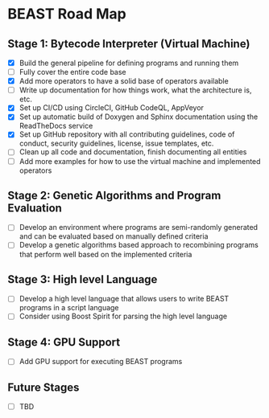 # BEAST Road Map

## Stage 1: Bytecode Interpreter (Virtual Machine)
- [x] Build the general pipeline for defining programs and running them
- [ ] Fully cover the entire code base
- [x] Add more operators to have a solid base of operators available
- [ ] Write up documentation for how things work, what the architecture is, etc.
- [x] Set up CI/CD using CircleCI, GitHub CodeQL, AppVeyor
- [x] Set up automatic build of Doxygen and Sphinx documentation using the ReadTheDocs service
- [x] Set up GitHub repository with all contributing guidelines, code of conduct, security guidelines, license, issue templates, etc.
- [ ] Clean up all code and documentation, finish documenting all entities
- [ ] Add more examples for how to use the virtual machine and implemented operators

## Stage 2: Genetic Algorithms and Program Evaluation
- [ ] Develop an environment where programs are semi-randomly generated and can be evaluated based on manually defined criteria
- [ ] Develop a genetic algorithms based approach to recombining programs that perform well based on the implemented criteria

## Stage 3: High level Language
- [ ] Develop a high level language that allows users to write BEAST programs in a script language
- [ ] Consider using Boost Spirit for parsing the high level language

## Stage 4: GPU Support
- [ ] Add GPU support for executing BEAST programs

## Future Stages
- [ ] TBD
